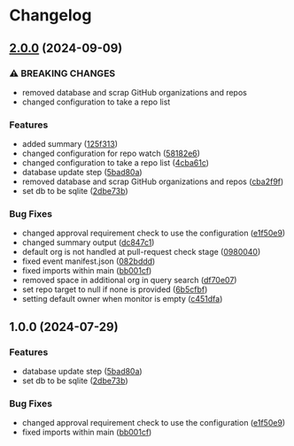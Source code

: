 # Changelog

## [2.0.0](https://github.com/Meniole/automated-merging/compare/v1.0.0...v2.0.0) (2024-09-09)


### ⚠ BREAKING CHANGES

* removed database and scrap GitHub organizations and repos
* changed configuration to take a repo list

### Features

* added summary ([125f313](https://github.com/Meniole/automated-merging/commit/125f31304bf94a1928f05490d48e5fb1dc0bf66e))
* changed configuration for repo watch ([58182e6](https://github.com/Meniole/automated-merging/commit/58182e6b27fe286f29e63683855ee632c088dca9))
* changed configuration to take a repo list ([4cba61c](https://github.com/Meniole/automated-merging/commit/4cba61c4351f4d61d1c7daf6cdb37b8594f42428))
* database update step ([5bad80a](https://github.com/Meniole/automated-merging/commit/5bad80a8049890dcf16a5661caadfdacc89fdf2b))
* removed database and scrap GitHub organizations and repos ([cba2f9f](https://github.com/Meniole/automated-merging/commit/cba2f9f575551e7191b09b36207d771e6b2100ca))
* set db to be sqlite ([2dbe73b](https://github.com/Meniole/automated-merging/commit/2dbe73be10f9ae436050f6b3626890db847c166c))


### Bug Fixes

* changed approval requirement check to use the configuration ([e1f50e9](https://github.com/Meniole/automated-merging/commit/e1f50e95576f81ce01196bbdc0890b0617bf23df))
* changed summary output ([dc847c1](https://github.com/Meniole/automated-merging/commit/dc847c1699c40f3f44a7b8482435d5fd9e838844))
* default org is not handled at pull-request check stage ([0980040](https://github.com/Meniole/automated-merging/commit/09800408ff6c07e50e001ebf8b5f45988a6cc0eb))
* fixed event manifest.json ([082bddd](https://github.com/Meniole/automated-merging/commit/082bddd7a8f3278d343c102b1fcdd7269ce5a91d))
* fixed imports within main ([bb001cf](https://github.com/Meniole/automated-merging/commit/bb001cf3204593a79b2d214941940a9a44675c00))
* removed space in additional org in query search ([df70e07](https://github.com/Meniole/automated-merging/commit/df70e0794787cda05554a157c3d73999a0df11fc))
* set repo target to null if none is provided ([6b5cfbf](https://github.com/Meniole/automated-merging/commit/6b5cfbfc406ea581c5790b705631ad3bdbbb20a7))
* setting default owner when monitor is empty ([c451dfa](https://github.com/Meniole/automated-merging/commit/c451dfa1a87deb4130262f5c8efbac86ca5eddfb))

## 1.0.0 (2024-07-29)


### Features

* database update step ([5bad80a](https://github.com/ubiquibot/automated-merging/commit/5bad80a8049890dcf16a5661caadfdacc89fdf2b))
* set db to be sqlite ([2dbe73b](https://github.com/ubiquibot/automated-merging/commit/2dbe73be10f9ae436050f6b3626890db847c166c))


### Bug Fixes

* changed approval requirement check to use the configuration ([e1f50e9](https://github.com/ubiquibot/automated-merging/commit/e1f50e95576f81ce01196bbdc0890b0617bf23df))
* fixed imports within main ([bb001cf](https://github.com/ubiquibot/automated-merging/commit/bb001cf3204593a79b2d214941940a9a44675c00))

